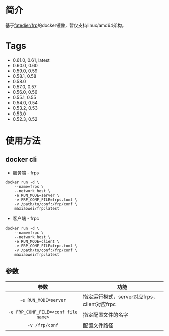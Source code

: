 # 简介

基于[fatedier/frp](https://github.com/fatedier/frp)的docker镜像，暂仅支持linux/amd64架构。

# Tags
- 0.61.0, 0.61, latest
- 0.60.0, 0.60
- 0.59.0, 0.59
- 0.58.1, 0.58
- 0.58.0
- 0.57.0, 0.57
- 0.56.0, 0.56
- 0.55.1, 0.55
- 0.54.0, 0.54
- 0.53.2, 0.53
- 0.53.0
- 0.52.3, 0.52

# 使用方法

## docker cli

- 服务端 - frps

```shell
docker run -d \
    --name=frps \
    --network host \
    -e RUN_MODE=server \
    -e FRP_CONF_FILE=frps.toml \
    -v /path/to/conf:/frp/conf \
    maxiaowei/frp:latest
```

- 客户端 - frpc

```shell
docker run -d \
    --name=frpc \
    --network host \
    -e RUN_MODE=client \
    -e FRP_CONF_FILE=frpc.toml \
    -v /path/to/conf:/frp/conf \
    maxiaowei/frp:latest
```

## 参数

| 参数                   | 功能                               |
|:--------------------:| -------------------------------- |
| `-e RUN_MODE=server` | 指定运行模式，server对应frps，client对应frpc |
| `-e FRP_CONF_FILE=<conf file name>` | 指定配置文件的名字 |
| `-v /frp/conf`       | 配置文件路径                           |
